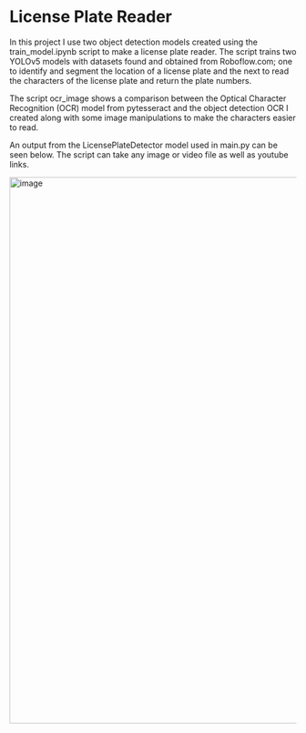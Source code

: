 # License Plate Reader

In this project I use two object detection models created using the train_model.ipynb script to make a license plate reader. The script trains two YOLOv5 models with datasets found and obtained from Roboflow.com; one to identify and segment the location of a license plate and the next to read the characters of the license plate and return the plate numbers.

The script ocr_image shows a comparison between the Optical Character Recognition (OCR) model from pytesseract and the object detection OCR I created along with some image manipulations to make the characters easier to read.

An output from the LicensePlateDetector model used in main.py can be seen below. The script can take any image or video file as well as youtube links.

<img width="960" alt="image" src="https://user-images.githubusercontent.com/43864012/233797006-47e56f91-d34d-44de-86d2-fed0c082fc7f.png">
